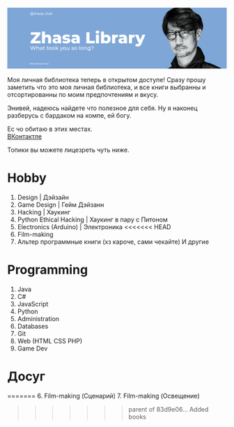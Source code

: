 ![header](./images/header.png)

Моя личная библиотека теперь в открытом доступе!
Сразу прошу заметить что это моя личная библиотека, и все книги выбранны и отсортированны по моим предпочтениям и вкусу.

Энивей, надеюсь найдете что полезное для себя. Ну я наконец разберусь с бардаком на компе, ей богу.

Ес чо обитаю в этих местах.    
[ВКонтактле](https://vk.com/id540719621)

Топики вы можете лицезреть чуть ниже.

# Hobby
1. Design | Дэйзайн
2. Game Design | Гейм Дэйзанн
3. Hacking | Хаукинг
4. Python Ethical Hacking | Хаукинг в пару с Питоном
5. Electronics (Arduino) | Электроника
<<<<<<< HEAD
6. Film-making
7. Альтер программные книги (хз кароче, сами чекайте)
И другие

# Programming
1. Java
2. C#
3. JavaScript
4. Python
5. Administration
6. Databases
7. Git
8. Web (HTML CSS PHP)
9. Game Dev

# Досуг
=======
6. Film-making (Сценарий)
7. Film-making (Освещение)
>>>>>>> parent of 83d9e06... Added books
